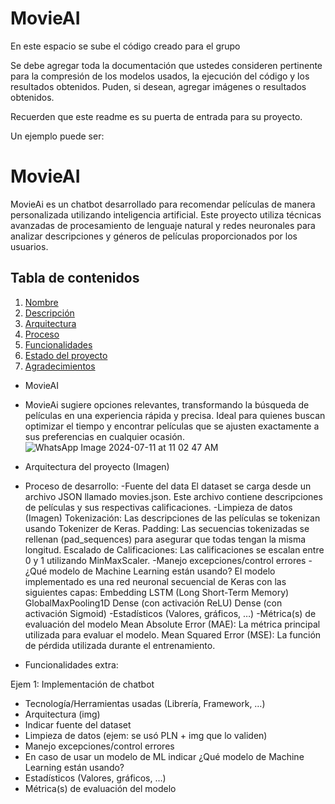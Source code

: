 # MovieAI
En este espacio se sube el código creado para el grupo 

Se debe agregar toda la documentación que ustedes consideren pertinente para la compresión de los modelos usados, la ejecución del código y los resultados obtenidos. 
Puden, si desean, agregar imágenes o resultados obtenidos. 

Recuerden que este readme es su puerta de entrada para su proyecto. 

Un ejemplo puede ser: 
# MovieAI

MovieAi es un chatbot desarrollado para recomendar películas de manera personalizada utilizando inteligencia artificial. Este proyecto utiliza técnicas avanzadas de procesamiento de lenguaje natural y redes neuronales para analizar descripciones y géneros de películas proporcionados por los usuarios.

## Tabla de contenidos

1. [Nombre](#Nombre)
2. [Descripción](#descripción)
3. [Arquitectura](#Arquitectura)
4. [Proceso](#Proceso)
5. [Funcionalidades](#Funcionalidades)
6. [Estado del proyecto](#EstadoDelProyecto)
7. [Agradecimientos](#Agradecimientos)


* MovieAI

* MovieAi sugiere opciones relevantes, transformando la búsqueda de películas en una experiencia rápida y precisa. Ideal para quienes buscan optimizar el tiempo y encontrar películas que se ajusten exactamente a sus preferencias en cualquier ocasión.
  ![WhatsApp Image 2024-07-11 at 11 02 47 AM](https://github.com/repositoriosHackaton/MovieAI/assets/149196071/8e035da7-615b-4ade-ab84-67ef7915e3f6)

* Arquitectura del proyecto (Imagen)

* Proceso de desarrollo:
-Fuente del data
  El dataset se carga desde un archivo JSON llamado movies.json. Este archivo contiene descripciones de películas y sus respectivas calificaciones.
-Limpieza de datos (Imagen)
  Tokenización: Las descripciones de las películas se tokenizan usando Tokenizer de Keras.
  Padding: Las secuencias tokenizadas se rellenan (pad_sequences) para asegurar que todas tengan la misma longitud.
  Escalado de Calificaciones: Las calificaciones se escalan entre 0 y 1 utilizando MinMaxScaler.
-Manejo excepciones/control errores
-¿Qué modelo de Machine Learning están usando?
  El modelo implementado es una red neuronal secuencial de Keras con las siguientes capas:
    Embedding
    LSTM (Long Short-Term Memory)
    GlobalMaxPooling1D
    Dense (con activación ReLU)
    Dense (con activación Sigmoid)
-Estadísticos (Valores, gráficos, …)
-Métrica(s) de evaluación del modelo
  Mean Absolute Error (MAE): La métrica principal utilizada para evaluar el modelo.
  Mean Squared Error (MSE): La función de pérdida utilizada durante el entrenamiento.
  
* Funcionalidades extra:

Ejem 1: Implementación de chatbot
- Tecnología/Herramientas usadas (Librería, Framework, …)
- Arquitectura (img)
- Indicar fuente del dataset
- Limpieza de datos (ejem: se usó PLN + img que lo validen)
- Manejo excepciones/control errores
- En caso de usar un modelo de ML indicar ¿Qué modelo de Machine Learning están usando?
- Estadísticos (Valores, gráficos, …)
- Métrica(s) de evaluación del modelo
